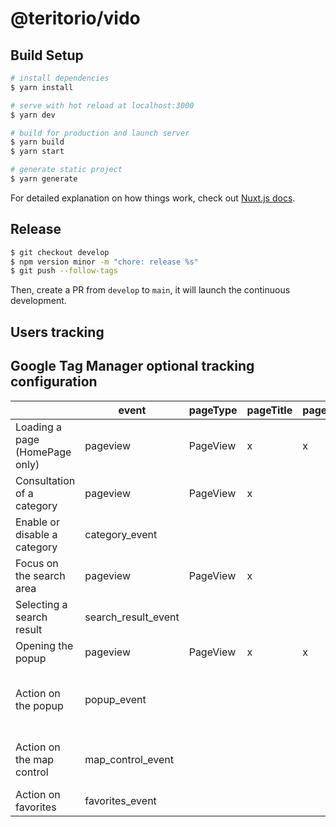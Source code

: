 # @teritorio/vido

## Build Setup

```bash
# install dependencies
$ yarn install

# serve with hot reload at localhost:3000
$ yarn dev

# build for production and launch server
$ yarn build
$ yarn start

# generate static project
$ yarn generate
```

For detailed explanation on how things work, check out [Nuxt.js docs](https://nuxtjs.org).

## Release

```bash
$ git checkout develop
$ npm version minor -m "chore: release %s"
$ git push --follow-tags
```

Then, create a PR from `develop` to `main`, it will launch the continuous development.

## Users tracking

## Google Tag Manager optional tracking configuration

|                                | event               | pageType | pageTitle | pageLocation | pagePath | action                                  | type | title | poiId | category | categoryId |
| ------------------------------ | ------------------- | -------- | --------- | ------------ | -------- | --------------------------------------- | ---- | ----- | ----- | -------- | ---------- |
| Loading a page (HomePage only) | pageview            | PageView | x         | x            | x        |                                         |      |       |       |          |            |
| Consultation of a category     | pageview            | PageView | x         |              | x        |                                         |      |       |       |          |            |
| Enable or disable a category   | category_event      |          |           |              |          | enable, filter                          |      |       |       |          | x          |
| Focus on the search area       | pageview            | PageView | x         |              | x        |                                         |      |       |       |          |            |
| Selecting a search result      | search_result_event |          |           |              |          |                                         | x    | x     |       |          |            |
| Opening the popup              | pageview            | PageView | x         | x            | x        |                                         |      |       | x     |          |            |
| Action on the popup            | popup_event         |          |           |              |          | details, route, explore, favorite, zoom |      | x     | x     | x        |            |
| Action on the map control      | map_control_event   |          |           |              |          | 3d, background, explorer, favorite      |      |       |       |          |            |
| Action on favorites            | favorites_event     |          |           |              |          | copy_link                               |      |       |       |          |            |

